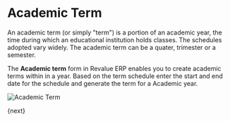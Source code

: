 # Academic Term

An academic term (or simply "term") is a portion of an academic year, the time during which an educational institution holds classes. The schedules adopted vary widely. The academic term can be a quater, trimester or a semester.

The **Academic term** form in Revalue ERP enables you to create academic terms within in a year. Based on the term schedule enter the start and end date for the schedule and generate the term for a Academic year.

<img class="screenshot" alt="Academic Term" src="/docs/assets/img/education/setup/academic-term.png">


{next}